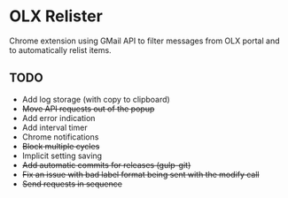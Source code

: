 OLX Relister
===========

Chrome extension using GMail API to filter messages from OLX portal and to automatically relist items.

TODO
----
- Add log storage (with copy to clipboard)
- ~~Move API requests out of the popup~~
- Add error indication
- Add interval timer
- Chrome notifications
- ~~Block multiple cycles~~
- Implicit setting saving
- ~~Add automatic commits for releases (gulp-git)~~
- ~~Fix an issue with bad label format being sent with the modify call~~
- ~~Send requests in sequence~~